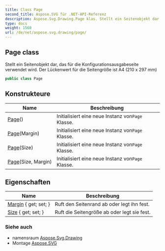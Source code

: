 ```yaml
---
title: Class Page
second_title: Aspose.SVG für .NET-API-Referenz
description: Aspose.Svg.Drawing.Page klas. Stellt ein Seitenobjekt dar das für die Konfigurationsausgabeseite verwendet wird. Der Lückenwert für die Seitengröße ist A4 210 x 297 mm
type: docs
weight: 1560
url: /de/net/aspose.svg.drawing/page/
---
```

## Page class

Stellt ein Seitenobjekt dar, das für die Konfigurationsausgabeseite verwendet wird. Der Lückenwert für die Seitengröße ist A4 (210 x 297 mm)

```csharp
public class Page
```

## Konstrukteure

| Name | Beschreibung |
| --- | --- |
| [Page](page/#constructor)() | Initialisiert eine neue Instanz von`Page` Klasse. |
| [Page](page/#constructor_1)(Margin) | Initialisiert eine neue Instanz von`Page` Klasse. |
| [Page](page/#constructor_2)(Size) | Initialisiert eine neue Instanz von`Page` Klasse. |
| [Page](page/#constructor_3)(Size, Margin) | Initialisiert eine neue Instanz von`Page` Klasse. |

## Eigenschaften

| Name | Beschreibung |
| --- | --- |
| [Margin](../../aspose.svg.drawing/page/margin/) { get; set; } | Ruft den Seitenrand ab oder legt ihn fest. |
| [Size](../../aspose.svg.drawing/page/size/) { get; set; } | Ruft die Seitengröße ab oder legt sie fest. |

### Siehe auch

* namensraum [Aspose.Svg.Drawing](../../aspose.svg.drawing/)
* Montage [Aspose.SVG](../../)


